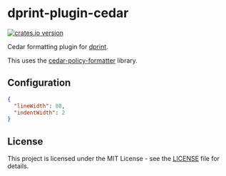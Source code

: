 # dprint-plugin-cedar

[![crates.io version](https://img.shields.io/crates/v/dprint-plugin-cedar.svg)](https://crates.io/crates/dprint-plugin-cedar)

Cedar formatting plugin for [dprint](https://github.com/dprint/dprint).

This uses the [cedar-policy-formatter](https://github.com/cedar-policy/cedar) library.

## Configuration

```json
{
  "lineWidth": 80,
  "indentWidth": 2
}
```

## License

This project is licensed under the MIT License - see the [LICENSE](LICENSE) file for details.
